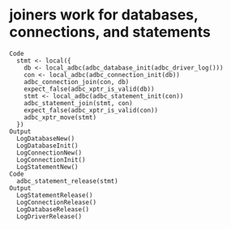 # joiners work for databases, connections, and statements

    Code
      stmt <- local({
        db <- local_adbc(adbc_database_init(adbc_driver_log()))
        con <- local_adbc(adbc_connection_init(db))
        adbc_connection_join(con, db)
        expect_false(adbc_xptr_is_valid(db))
        stmt <- local_adbc(adbc_statement_init(con))
        adbc_statement_join(stmt, con)
        expect_false(adbc_xptr_is_valid(con))
        adbc_xptr_move(stmt)
      })
    Output
      LogDatabaseNew()
      LogDatabaseInit()
      LogConnectionNew()
      LogConnectionInit()
      LogStatementNew()
    Code
      adbc_statement_release(stmt)
    Output
      LogStatementRelease()
      LogConnectionRelease()
      LogDatabaseRelease()
      LogDriverRelease()

